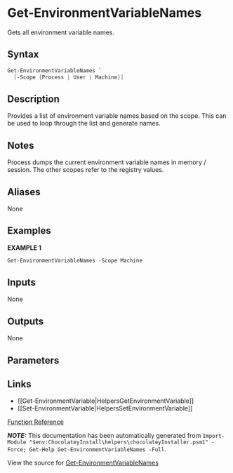﻿---
Title: Get-EnvironmentVariableNames
Description: Information on Get-EnvironmentVariableNames function
RedirectFrom: docs/helpers-get-environment-variable-names
ShowInNavbar: false
ShowInSidebar: false
---

# Get-EnvironmentVariableNames

<!-- This documentation is automatically generated from https://github.com/chocolatey/choco/tree/stable/src/chocolatey.resources/helpers/functions/Get-EnvironmentVariableNames.ps1 using https://github.com/chocolatey/choco/tree/stable/GenerateDocs.ps1. Contributions are welcome at the original location(s). -->

Gets all environment variable names.

## Syntax

~~~powershell
Get-EnvironmentVariableNames `
  [-Scope {Process | User | Machine}]
~~~

## Description

Provides a list of environment variable names based on the scope. This
can be used to loop through the list and generate names.

## Notes

Process dumps the current environment variable names in memory /
session. The other scopes refer to the registry values.

## Aliases

None

## Examples

 **EXAMPLE 1**

~~~powershell
Get-EnvironmentVariableNames -Scope Machine

~~~

## Inputs

None

## Outputs

None

## Parameters



## Links

 * [[Get-EnvironmentVariable|HelpersGetEnvironmentVariable]]
 * [[Set-EnvironmentVariable|HelpersSetEnvironmentVariable]]


[Function Reference](./creating-packages/helpers/reference)

***NOTE:*** This documentation has been automatically generated from `Import-Module "$env:ChocolateyInstall\helpers\chocolateyInstaller.psm1" -Force; Get-Help Get-EnvironmentVariableNames -Full`.

View the source for [Get-EnvironmentVariableNames](https://github.com/chocolatey/choco/tree/stable/src/chocolatey.resources/helpers/functions/Get-EnvironmentVariableNames.ps1)
